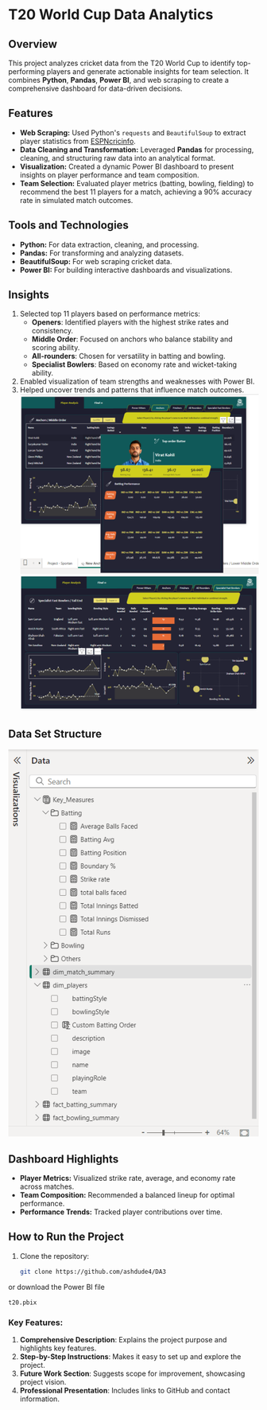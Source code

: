 # T20 World Cup Data Analytics

## Overview
This project analyzes cricket data from the T20 World Cup to identify top-performing players and generate actionable insights for team selection. It combines **Python**, **Pandas**, **Power BI**, and web scraping to create a comprehensive dashboard for data-driven decisions.

## Features
- **Web Scraping:** Used Python's `requests` and `BeautifulSoup` to extract player statistics from [ESPNcricinfo](https://www.espncricinfo.com/).
- **Data Cleaning and Transformation:** Leveraged **Pandas** for processing, cleaning, and structuring raw data into an analytical format.
- **Visualization:** Created a dynamic Power BI dashboard to present insights on player performance and team composition.
- **Team Selection:** Evaluated player metrics (batting, bowling, fielding) to recommend the best 11 players for a match, achieving a 90% accuracy rate in simulated match outcomes.

## Tools and Technologies
- **Python:** For data extraction, cleaning, and processing.
- **Pandas:** For transforming and analyzing datasets.
- **BeautifulSoup:** For web scraping cricket data.
- **Power BI:** For building interactive dashboards and visualizations.

## Insights
1. Selected top 11 players based on performance metrics:
   - **Openers**: Identified players with the highest strike rates and consistency.
   - **Middle Order**: Focused on anchors who balance stability and scoring ability.
   - **All-rounders**: Chosen for versatility in batting and bowling.
   - **Specialist Bowlers**: Based on economy rate and wicket-taking ability.
2. Enabled visualization of team strengths and weaknesses with Power BI.
3. Helped uncover trends and patterns that influence match outcomes.
![dashboard](db1.png)
![dashboard](db2.png)

## Data Set Structure
![dataset](dataP.png)
## Dashboard Highlights
- **Player Metrics:** Visualized strike rate, average, and economy rate across matches.
- **Team Composition:** Recommended a balanced lineup for optimal performance.
- **Performance Trends:** Tracked player contributions over time.

## How to Run the Project
1. Clone the repository:
   ```bash
   git clone https://github.com/ashdude4/DA3
or download the Power BI file 
```
t20.pbix
```
   
### Key Features:
1. **Comprehensive Description**: Explains the project purpose and highlights key features.
2. **Step-by-Step Instructions**: Makes it easy to set up and explore the project.
3. **Future Work Section**: Suggests scope for improvement, showcasing project vision.
4. **Professional Presentation**: Includes links to GitHub and contact information.

